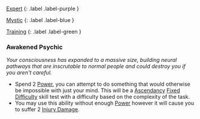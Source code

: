 
[Expert](Game/Advancement-List?Expert=true)
{: .label .label-purple }

[Mystic](Game/Mystic)
{: .label .label-blue }

[Training](Game/Advancement-List?Training=true)
{: .label .label-green }
### Awakened Psychic
*Your consciousness has expanded to a massive size, building neural pathways that are inscrutable to normal people and could destroy you if you aren't careful.*
* Spend 2 [Power](Game/Additional-Attributes#Power), you can attempt to do something that would otherwise be impossible with just your mind. This will be a [Ascendancy](Game/Core/Spirit#Ascendancy) [Fixed Difficulty](Game/Core/Skills#Fixed%20Difficulty) skill test with a difficulty based on the complexity of the task. 
* You may use this ability without enough [Power](Game/Additional-Attributes#Power) however it will cause you to suffer 2 [Injury Damage](Game/Core/Injury#Injury%20Damage).

